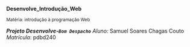**Desenvolve_Introdução_Web**
           
<sub>Matéria: introdução à programação Web

***Projeto Desenvolve-`Bom Despacho`***
_Aluno:_ Samuel Soares Chagas Couto _Matrícula_: pdbd240

